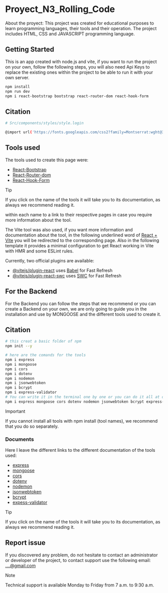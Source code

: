 # Proyect_N3_Rolling_Code

About the proyect: 
This project was created for educational purposes to learn programming languages, their tools and their operation. The project includes HTML, CSS and JAVASCRIPT programming language.


## Getting Started
This is an app created with node.js and vite, if you want to run the project on your own, follow the following steps, you will also need Api Keys to replace the existing ones within the project to be able to run it with your own server.

```bash
npm install
npm run dev
npm i react-bootstrap bootstrap react-router-dom react-hook-form
```

## Citation

```bash
# Src/components/styles/style.login

@import url('https://fonts.googleapis.com/css2?family=Montserrat:wght@300;400;500;600;700&display=swap');
```
## Tools used
The tools used to create this page were:

- [React-Bootstrap](https://react-bootstrap.netlify.app/docs/getting-started/introduction)
- [React-Router-dom](https://reactrouter.com/en/main)
- [React-Hook-Form](https://react-hook-form.com/)

>[!TIP]
>If you click on the name of the tools it will take you to its documentation, as always we recommend reading it.

within each name to a link to their respective pages in case you require more information about the tool. 

The Vite tool was also used, if you want more information and documentation about the tool, in the following underlined word of [React + Vite](https://vitejs.dev/guide/) you will be redirected to the corresponding page.
Also in the following template it provides a minimal configuration to get React working in Vite with HMR and some ESLint rules.

Currently, two official plugins are available:

- [@vitejs/plugin-react](https://github.com/vitejs/vite-plugin-react/blob/main/packages/plugin-react/README.md) uses [Babel](https://babeljs.io/) for Fast Refresh
- [@vitejs/plugin-react-swc](https://github.com/vitejs/vite-plugin-react-swc) uses [SWC](https://swc.rs/) for Fast Refresh

## For the Backend
For the Backend you can follow the steps that we recommend or you can create a Backend on your own, we are only going to guide you in the installation and use by MONGOOSE and the different tools used to create it.

## Citation

```bash
# this creat a basic folder of npm
npm init --y 

# here are the comands for the tools
npm i express
npm i mongoose
npm i cors
npm i dotenv
npm i nodemon
npm i jsonwebtoken
npm i bcrypt
npm i express-validator
# You can write it in the terminal one by one or you can do it all at once like this:
npm i express mongoose cors dotenv nodemon jsonwebtoken bcrypt express-validator
```
>[!IMPORTANT]
>If you cannot install all tools with npm install (tool names), we recommend that you do so separately.

### Documents
Here I leave the different links to the different documentation of the tools used:
- [express]()
- [mongoose]()
- [cors]()
- [dotenv]()
- [nodemon]()
- [jsonwebtoken]()
- [bcrypt]()
- [expess-validator]()

>[!TIP]
>If you click on the name of the tools it will take you to its documentation, as always we recommend reading it.

## Report issue
If you discovered any problem, do not hesitate to contact an administrator or developer of the project, to contact support use the following email: [....@gmail.com]()

>[!Note]
>Technical support is available Monday to Friday from 7 a.m. to 9:30 a.m.